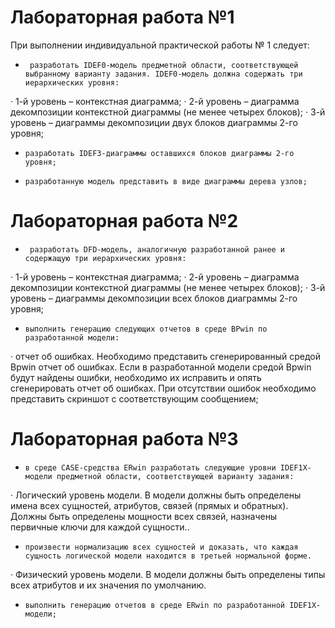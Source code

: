 # Лабораторная работа №1

При выполнении индивидуальной практической работы № 1 следует:

-      разработать IDEF0-модель предметной области, соответствующей выбранному варианту задания. IDEF0-модель должна содержать три иерархических уровня:
·          1-й уровень – контекстная диаграмма;
·          2-й уровень – диаграмма декомпозиции контекстной диаграммы (не менее четырех блоков);
·          3-й уровень – диаграммы декомпозиции двух блоков диаграммы 2-го уровня;
-     разработать IDEF3-диаграммы оставшихся блоков диаграммы 2-го уровня;
-     разработанную модель представить в виде диаграммы дерева узлов; 


# Лабораторная работа №2

-      разработать DFD-модель, аналогичную разработанной ранее и содержащую три иерархических уровня:
·          1-й уровень – контекстная диаграмма;
·          2-й уровень – диаграмма декомпозиции контекстной диаграммы (не менее четырех блоков);
·          3-й уровень – диаграммы декомпозиции всех блоков диаграммы 2-го уровня;
-     выполнить генерацию следующих отчетов в среде BPwin по разработанной модели:
·          отчет об ошибках. Необходимо представить сгенерированный средой Bpwin отчет об ошибках. Если в разработанной модели средой Bpwin будут найдены ошибки, необходимо их исправить и опять сгенерировать отчет об ошибках. При отсутствии ошибок необходимо представить  скриншот с соответствующим сообщением;


# Лабораторная работа №3

-     в среде CASE-средства ERwin разработать следующие уровни IDEF1X-модели предметной области, соответствующей варианту задания:
·          Логический уровень модели. В модели должны быть определены имена всех сущностей, атрибутов, связей (прямых и обратных). Должны быть определены мощности всех связей, назначены первичные ключи для каждой сущности..
-     произвести нормализацию всех сущностей и доказать, что каждая сущность логической модели находится в третьей нормальной форме.
·          Физический уровень модели. В модели должны быть определены типы всех атрибутов и их значения по умолчанию.
-     выполнить генерацию отчетов в среде ERwin по разработанной IDEF1X-модели;
